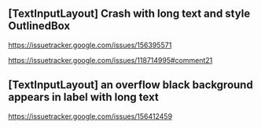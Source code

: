 ## [TextInputLayout] Crash with long text and style OutlinedBox

https://issuetracker.google.com/issues/156395571

https://issuetracker.google.com/issues/118714995#comment21

## [TextInputLayout] an overflow black background appears in label with long text

https://issuetracker.google.com/issues/156412459
